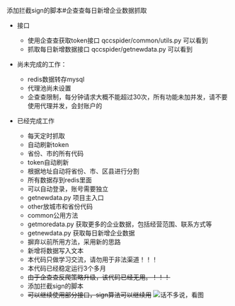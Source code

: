 添加拦截sign的脚本#企查查每日新增企业数据抓取
* 接口
   * 使用企查查获取token接口 qccspider/common/utils.py 可以看到
   * 抓取每日新增数据接口 qccspider/getnewdata.py 可以看到

* 尚未完成的工作：
    * redis数据转存mysql
    * 代理池尚未设置
    * 企查查限制，每分钟请求大概不能超过30次，所有功能未加并发，请不要使用代理并发，会封账户的
* 已经完成工作
    * 每天定时抓取
    * 自动刷新token
    * 省份、市的所有代码
    * token自动刷新
    * 根据地址自动将省份、市、区县进行分割
    * 所有数据存到redis里面
    * 可以自动登录，账号需要独立
    * getnewdata.py 项目主入口
    * other放城市和省份代码
    * common公用方法
    * getmoredata.py 获取更多的企业数据，包括经营范围、联系方式等
    * getnewdata.py 获取每日新增企业数据
    * 摒弃以前所用方法，采用新的思路
    * 新增将数据写入文本
    * 本代码只做学习交流，请勿用于非法渠道！！！
    * 本代码已经稳定运行3个多月
    * ~~由于企查查反爬策略升级，该代码已经无用。！！！~~
    * 添加拦截sign的脚本
    * ~~可以继续使用部分接口，sign算法可以继续用~~
   ![话不多说，看图](https://github.com/zhaoboy9692/qccspider/blob/master/demo.png)
